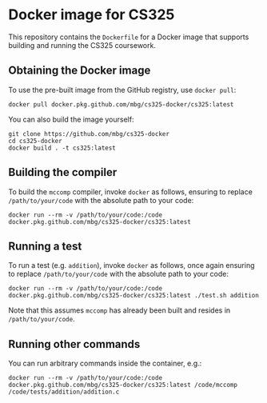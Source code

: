 # Docker image for CS325

This repository contains the `Dockerfile` for a Docker image that supports building and running the CS325 coursework.

## Obtaining the Docker image

To use the pre-built image from the GitHub registry, use `docker pull`:
```
docker pull docker.pkg.github.com/mbg/cs325-docker/cs325:latest
```
You can also build the image yourself:
```
git clone https://github.com/mbg/cs325-docker
cd cs325-docker
docker build . -t cs325:latest
```

## Building the compiler

To build the `mccomp` compiler, invoke `docker` as follows, ensuring to replace `/path/to/your/code` with the absolute path to your code:
```
docker run --rm -v /path/to/your/code:/code docker.pkg.github.com/mbg/cs325-docker/cs325:latest
```

## Running a test

To run a test (e.g. `addition`), invoke `docker` as follows, once again ensuring to replace `/path/to/your/code` with the absolute path to your code:
```
docker run --rm -v /path/to/your/code:/code docker.pkg.github.com/mbg/cs325-docker/cs325:latest ./test.sh addition
```
Note that this assumes `mccomp` has already been built and resides in `/path/to/your/code`.

## Running other commands

You can run arbitrary commands inside the container, e.g.:
```
docker run --rm -v /path/to/your/code:/code docker.pkg.github.com/mbg/cs325-docker/cs325:latest /code/mccomp /code/tests/addition/addition.c
```